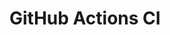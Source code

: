 # GitHub Actions CI









































































































































































































































































































































































































































































































































































































































































































































































































































































































































































































































































































































































































































































































































































































































































































































































































































































































































































































































































































































































































































































































































































































































































































































































































































































